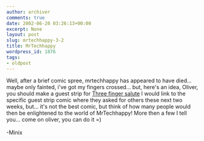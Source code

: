 ```yaml
---
author: archiver
comments: true
date: 2002-06-20 03:26:13+00:00
excerpt: None
layout: post
slug: mrtechhappy-3-2
title: MrTechhappy
wordpress_id: 1876
tags:
- oldpost
---
```


Well, after a brief comic spree, mrtechhappy has appeared to have died... maybe only fainted, i've got my fingers crossed...  but, here's an idea, Oliver, you should make a guest strip for <a href="http://www.licensetochill.ca">Three finger salute</a>  I would link to the specific guest strip comic where they asked for others these next two weeks, but... it's not the best comic, but think of how many people would then be enlightened to the world of MrTechhappy!  More then a few I tell you... come on oliver, you can do it =)<br /><br />-Minix